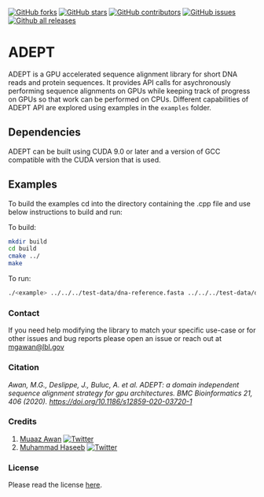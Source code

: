 [![GitHub forks](https://img.shields.io/github/forks/mgawan/adept_revamp.svg?style=social&label=Fork&maxAge=2592000)](https://GitHub.com/mgawan/adept_revamp/network/) [![GitHub stars](https://img.shields.io/github/stars/mgawan/adept_revamp.svg?style=social&label=Star&maxAge=2592000)](https://GitHub.com/mgawan/adept_revamp/stargazers/) [![GitHub contributors](https://img.shields.io/github/contributors/mgawan/adept_revamp.svg)](https://GitHub.com/mgawan/adept_revamp/graphs/contributors/) [![GitHub issues](https://img.shields.io/github/issues/mgawan/adept_revamp.svg)](https://GitHub.com/mgawan/adept_revamp/issues/) [![Github all releases](https://img.shields.io/github/downloads/mgawan/adept_revamp/total.svg)](https://GitHub.com/mgawan/adept_revamp/releases/)

# ADEPT
ADEPT is a GPU accelerated sequence alignment library for short DNA reads and protein sequences. It provides API calls for asychronously performing sequence alignments on GPUs while keeping track of progress on GPUs so that work can be performed on CPUs. Different capabilities of ADEPT API are explored using examples in the `examples` folder.

## Dependencies
ADEPT can be built using CUDA 9.0 or later and a version of GCC compatible with the CUDA version that is used. 

## Examples
To build the examples cd into the directory containing the <example>.cpp file and use below instructions to build and run:

To build:
```bash
mkdir build
cd build
cmake ../
make
```
To run:
```bash
./<example> ../../../test-data/dna-reference.fasta ../../../test-data/dna-query.fasta ./results
```

### Contact
If you need help modifying the library to match your specific use-case or for other issues and bug reports please open an issue or reach out at mgawan@lbl.gov

### Citation
*Awan, M.G., Deslippe, J., Buluc, A. et al. ADEPT: a domain independent sequence alignment strategy for gpu architectures. BMC Bioinformatics 21, 406 (2020). https://doi.org/10.1186/s12859-020-03720-1*


### Credits
1. [Muaaz Awan](https://www.nersc.gov/about/nersc-staff/application-performance/muaaz-awan/) [![Twitter](https://flat.badgen.net/twitter/follow/MuaazGul?icon=twitter)](https://twitter.com/MuaazGul)     
2. [Muhammad Haseeb](https://sites.google.com/fiu.edu/muhammadhaseeb) [![Twitter](https://flat.badgen.net/twitter/follow/iHaseebM?icon=twitter)](https://twitter.com/iHaseebM)      

### License
Please read the license [here](./LICENSE).
